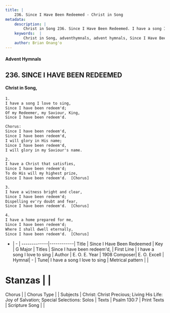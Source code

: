 ```yaml
---
title: |
    236. Since I Have Been Redeemed - Christ in Song
metadata:
    description: |
        Christ in Song 236. Since I Have Been Redeemed. I have a song I love to sing, Since I have been redeem'd; Of my Redeemer, my Saviour, King, Since I have been redeem'd. Chorus: Since I have been redeem'd, Since I have been redeem'd,  I will glory in His name; Since I have been redeem'd, I will glory in my Saviour's name.
    keywords:  |
        Christ in Song, adventhymnals, advent hymnals, Since I Have Been Redeemed, I have a song I love to sing. Since I have been redeem'd,
    author: Brian Onang'o
---
```


#### Advent Hymnals
## 236. SINCE I HAVE BEEN REDEEMED
####  Christ in Song,

```txt
1.
I have a song I love to sing,
Since I have been redeem'd;
Of my Redeemer, my Saviour, King,
Since I have been redeem'd.

Chorus:
Since I have been redeem'd,
Since I have been redeem'd, 
I will glory in His name;
Since I have been redeem'd,
I will glory in my Saviour's name.

2.
I have a Christ that satisfies,
Since I have been redeem'd;
To do His will my highest prize,
Since I have been redeem'd.  [Chorus]

3.
I have a witness bright and clear,
Since I have been redeem'd;
Dispelling ev'ry doubt and fear,
Since I have been redeem'd.  [Chorus]

4.
I have a home prepared for me,
Since I have been redeem'd;
Where I shall dwell eternally,
Since I have been redeem'd.  [Chorus]

```

- |   -  |
-------------|------------|
Title | Since I Have Been Redeemed |
Key | G Major |
Titles | Since I have been redeem'd, |
First Line | I have a song I love to sing |
Author | E. O. E.
Year | 1908
Composer| E. O. Excell |
Hymnal|  - |
Tune| I have a song I love to sing |
Metrical pattern | |
# Stanzas |  |
Chorus |  |
Chorus Type |  |
Subjects | Christ: Christ Precious; Living His Life: Joy of Salvation; Special Selections: Solos |
Texts | Psalm 130:7 |
Print Texts | 
Scripture Song |  |
    
